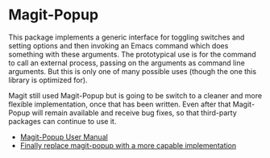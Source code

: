 # Magit-Popup

This package implements a generic interface for toggling switches
and setting options and then invoking an Emacs command which does
something with these arguments.  The prototypical use is for the
command to call an external process, passing on the arguments as
command line arguments.  But this is only one of many possible
uses (though the one this library is optimized for).

Magit still used Magit-Popup but is going to be switch to a cleaner
and more flexible implementation, once that has been written.  Even
after that Magit-Popup will remain available and receive bug fixes,
so that third-party packages can continue to use it.

- [Magit-Popup User Manual](https://magit.vc/manual/magit-popup)
- [Finally replace magit-popup with a more capable implementation](https://github.com/magit/magit/issues/2957)
